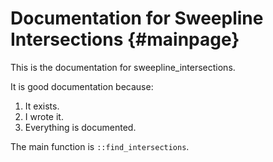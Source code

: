 # Documentation for Sweepline Intersections {#mainpage}

This is the documentation for sweepline_intersections.

It is good documentation because:

1. It exists.
2. I wrote it.
3. Everything is documented.

The main function is `::find_intersections`.
